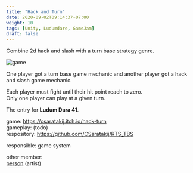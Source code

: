 ```yaml
---
title: "Hack and Turn"
date: 2020-09-02T09:14:37+07:00
weight: 10
tags: [Unity, Ludumdare, GameJam]
draft: false
---
```


Combine 2d hack and slash with a turn base strategy genre.

![game](/hk-intro.png)

One player got a turn base game mechanic and another player got a hack and slash game mechanic.

Each player must fight until their hit point reach to zero. \
Only one player can play at a given turn.

The entry for __Ludum Dara 41__.

game: https://csaratakij.itch.io/hack-turn \
gameplay: (todo) \
respository: https://github.com/CSaratakij/RTS_TBS

responsible: game system

other member: \
[person](mailto:) (artist)
